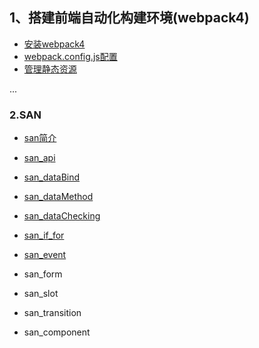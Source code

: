 ## 1、搭建前端自动化构建环境(webpack4)

- [安装webpack4](https://github.com/QingyiHuang/IFE-2018/blob/master/MVVM/webpack4/Webpack4Setup.md)
- [webpack.config.js配置](https://github.com/QingyiHuang/IFE-2018/blob/master/MVVM/webpack4/Webpack4Config.md)
- [管理静态资源](https://github.com/QingyiHuang/IFE-2018/blob/master/MVVM/webpack4/Webpack4Manage.md)


...

### 2.SAN

- [san简介](https://github.com/QingyiHuang/IFE-2018/blob/master/MVVM/SANDigtal/san_profile.md)

- [san_api](https://github.com/QingyiHuang/IFE-2018/blob/master/MVVM/san_api.md)

- [san_dataBind](https://github.com/QingyiHuang/IFE-2018/blob/master/MVVM/SANDigtal/san_dataBind.md)

- [san_dataMethod](https://github.com/QingyiHuang/IFE-2018/blob/master/MVVM/SANDigtal/san_dataMethod.md)

- [san_dataChecking](https://github.com/QingyiHuang/IFE-2018/blob/master/MVVM/SANDigtal/san_dataChecking.md)

- [san_if_for](https://github.com/QingyiHuang/IFE-2018/tree/master/MVVM/SAN_if_for)

- [san_event](https://github.com/QingyiHuang/IFE-2018/tree/master/MVVM/SAN_event)

- san_form

- san_slot

- san_transition

- san_component

  ​


